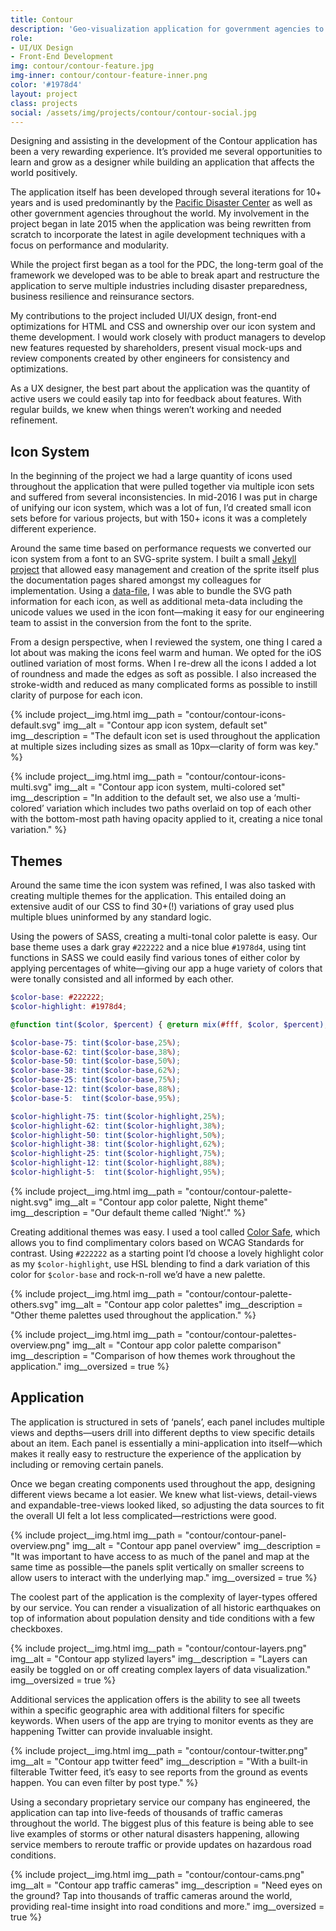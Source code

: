 ```yaml
---
title: Contour
description: 'Geo-visualization application for government agencies to predict and prevent global natural disasters.'
role:
- UI/UX Design
- Front-End Development
img: contour/contour-feature.jpg
img-inner: contour/contour-feature-inner.png
color: '#1978d4'
layout: project
class: projects
social: /assets/img/projects/contour/contour-social.jpg
---
```


Designing and assisting in the development of the Contour application has been a very rewarding experience. It’s provided me several opportunities to learn and grow as a designer while building an application that affects the world positively.

The application itself has been developed through several iterations for 10+ years and is used predominantly by the [Pacific Disaster Center](http://www.pdc.org/) as well as other government agencies throughout the world. My involvement in the project began in late 2015 when the application was being rewritten from scratch to incorporate the latest in agile development techniques with a focus on performance and modularity.

While the project first began as a tool for the PDC, the long-term goal of the framework we developed was to be able to break apart and restructure the application to serve multiple industries including disaster preparedness, business resilience and reinsurance sectors.

My contributions to the project included UI/UX design, front-end optimizations for HTML and CSS and ownership over our icon system and theme development. I would work closely with product managers to develop new features requested by shareholders, present visual mock-ups and review components created by other engineers for consistency and optimizations.

As a UX designer, the best part about the application was the quantity of active users we could easily tap into for feedback about features. With regular builds, we knew when things weren’t working and needed refinement.

## Icon System

In the beginning of the project we had a large quantity of icons used throughout the application that were pulled together via multiple icon sets and suffered from several inconsistencies. In mid-2016 I was put in charge of unifying our icon system, which was a lot of fun, I’d created small icon sets before for various projects, but with 150+ icons it was a completely different experience.

Around the same time based on performance requests we converted our icon system from a font to an SVG-sprite system. I built a small [Jekyll project](https://github.com/jaredpdesigns/contour-icons-themes/) that allowed easy management and creation of the sprite itself plus the documentation pages shared amongst my colleagues for implementation. Using a [data-file](https://jekyllrb.com/docs/datafiles/), I was able to bundle the SVG path information for each icon, as well as additional meta-data including the unicode values we used in the icon font—making it easy for our engineering team to assist in the conversion from the font to the sprite.

From a design perspective, when I reviewed the system, one thing I cared a lot about was making the icons feel warm and human. We opted for the iOS outlined variation of most forms. When I re-drew all the icons I added a lot of roundness and made the edges as soft as possible. I also increased the stroke-width and reduced as many complicated forms as possible to instill clarity  of purpose for each icon.

{% include project__img.html
img__path = "contour/contour-icons-default.svg"
img__alt = "Contour app icon system, default set"
img__description = "The default icon set is used throughout the application at multiple sizes including sizes as small as 10px—clarity of form was key."
%}

{% include project__img.html
img__path = "contour/contour-icons-multi.svg"
img__alt = "Contour app icon system, multi-colored set"
img__description = "In addition to the default set, we also use a ‘multi-colored’ variation which includes two paths overlaid on top of each other with the bottom-most path having opacity applied to it, creating a nice tonal variation."
%}

## Themes

Around the same time the icon system was refined, I was also tasked with creating multiple themes for the application. This entailed doing an extensive audit of our CSS to find 30+(!) variations of gray used plus multiple blues uninformed by any standard logic.

Using the powers of SASS, creating a multi-tonal color palette is easy. Our base theme uses a dark gray `#222222` and a nice blue `#1978d4`, using tint functions in SASS we could easily find various tones of either color by applying percentages of white—giving our app a huge variety of colors that were tonally consisted and all informed by each other.

``` scss
$color-base: #222222;
$color-highlight: #1978d4;

@function tint($color, $percent) { @return mix(#fff, $color, $percent); }

$color-base-75: tint($color-base,25%);
$color-base-62: tint($color-base,38%);
$color-base-50: tint($color-base,50%);
$color-base-38: tint($color-base,62%);
$color-base-25: tint($color-base,75%);
$color-base-12: tint($color-base,88%);
$color-base-5:  tint($color-base,95%);

$color-highlight-75: tint($color-highlight,25%);
$color-highlight-62: tint($color-highlight,38%);
$color-highlight-50: tint($color-highlight,50%);
$color-highlight-38: tint($color-highlight,62%);
$color-highlight-25: tint($color-highlight,75%);
$color-highlight-12: tint($color-highlight,88%);
$color-highlight-5:  tint($color-highlight,95%);
```

{% include project__img.html
img__path = "contour/contour-palette-night.svg"
img__alt = "Contour app color palette, Night theme"
img__description = "Our default theme called ‘Night’."
%}

Creating additional themes was easy. I used a tool called [Color Safe](http://colorsafe.co/), which allows you to find complimentary colors based on WCAG Standards for contrast. Using `#222222` as a starting point I’d choose a lovely highlight color as my `$color-highlight`, use HSL blending to find a dark variation of this color for `$color-base` and rock-n-roll we’d have a new palette.

{% include project__img.html
img__path = "contour/contour-palette-others.svg"
img__alt = "Contour app color palettes"
img__description = "Other theme palettes used throughout the application."
%}

{% include project__img.html
img__path = "contour/contour-palettes-overview.png"
img__alt = "Contour app color palette comparison"
img__description = "Comparison of how themes work throughout the application."
img__oversized = true
%}

## Application

The application is structured in sets of ‘panels’, each panel includes multiple views and depths—users drill into different depths to view specific details about an item. Each panel is essentially a mini-application into itself—which makes it really easy to restructure the experience of the application by including or removing certain panels.

Once we began creating components used throughout the app, designing different views became a lot easier. We knew what list-views, detail-views and expandable-tree-views looked liked, so adjusting the data sources to fit the overall UI felt a lot less complicated—restrictions were good.

{% include project__img.html
img__path = "contour/contour-panel-overview.png"
img__alt = "Contour app panel overview"
img__description = "It was important to have access to as much of the panel and map at the same time as possible—the panels split vertically on smaller screens to allow users to interact with the underlying map."
img__oversized = true
%}

The coolest part of the application is the complexity of layer-types offered by our service. You can render a visualization of all historic earthquakes on top of information about population density and tide conditions with a few checkboxes.

{% include project__img.html
img__path = "contour/contour-layers.png"
img__alt = "Contour app stylized layers"
img__description = "Layers can easily be toggled on or off creating complex layers of data visualization."
img__oversized = true
%}

Additional services the application offers is the ability to see all tweets within a specific geographic area with additional filters for specific keywords. When users of the app are trying to monitor events as they are happening Twitter can provide invaluable insight.

{% include project__img.html
img__path = "contour/contour-twitter.png"
img__alt = "Contour app twitter feed"
img__description = "With a built-in filterable Twitter feed, it’s easy to see reports from the ground as events happen. You can even filter by post type."
%}

Using a secondary proprietary service our company has engineered, the application can tap into live-feeds of thousands of traffic cameras throughout the world. The biggest plus of this feature is being able to see live examples of storms or other natural disasters happening, allowing service members to reroute traffic or provide updates on hazardous road conditions.

{% include project__img.html
img__path = "contour/contour-cams.png"
img__alt = "Contour app traffic cameras"
img__description = "Need eyes on the ground? Tap into thousands of traffic cameras around the world, providing real-time insight into road conditions and more."
img__oversized = true
%}